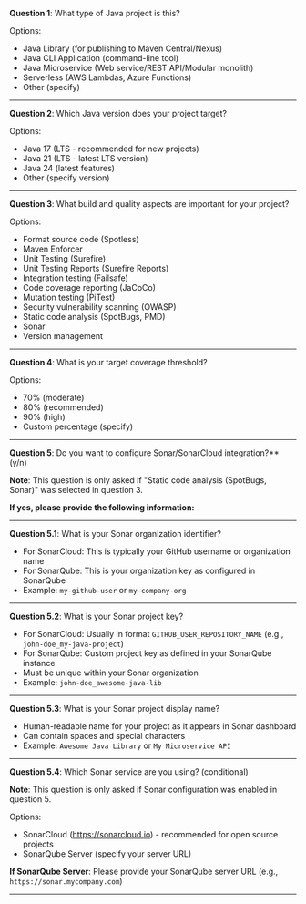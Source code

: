 **Question 1**: What type of Java project is this?

Options:
- Java Library (for publishing to Maven Central/Nexus)
- Java CLI Application (command-line tool)
- Java Microservice (Web service/REST API/Modular monolith)
- Serverless (AWS Lambdas, Azure Functions)
- Other (specify)

---

**Question 2**: Which Java version does your project target?

Options:

- Java 17 (LTS - recommended for new projects)
- Java 21 (LTS - latest LTS version)
- Java 24 (latest features)
- Other (specify version)

---

**Question 3**: What build and quality aspects are important for your project?

Options:
- Format source code (Spotless)
- Maven Enforcer
- Unit Testing (Surefire)
- Unit Testing Reports (Surefire Reports)
- Integration testing (Failsafe)
- Code coverage reporting (JaCoCo)
- Mutation testing (PiTest)
- Security vulnerability scanning (OWASP)
- Static code analysis (SpotBugs, PMD)
- Sonar
- Version management

---

**Question 4**:  What is your target coverage threshold?

Options:
- 70% (moderate)
- 80% (recommended)
- 90% (high)
- Custom percentage (specify)

---

**Question 5**: Do you want to configure Sonar/SonarCloud integration?** (y/n)

**Note**: This question is only asked if "Static code analysis (SpotBugs, Sonar)" was selected in question 3.

**If yes, please provide the following information:**

---

**Question 5.1**: What is your Sonar organization identifier?

- For SonarCloud: This is typically your GitHub username or organization name
- For SonarQube: This is your organization key as configured in SonarQube
- Example: `my-github-user` or `my-company-org`

---

**Question 5.2**: What is your Sonar project key?

- For SonarCloud: Usually in format `GITHUB_USER_REPOSITORY_NAME` (e.g., `john-doe_my-java-project`)
- For SonarQube: Custom project key as defined in your SonarQube instance
- Must be unique within your Sonar organization
- Example: `john-doe_awesome-java-lib`

---

**Question 5.3**: What is your Sonar project display name?

- Human-readable name for your project as it appears in Sonar dashboard
- Can contain spaces and special characters
- Example: `Awesome Java Library` or `My Microservice API`

---

**Question 5.4**: Which Sonar service are you using? (conditional)

**Note**: This question is only asked if Sonar configuration was enabled in question 5.

Options:
- SonarCloud (https://sonarcloud.io) - recommended for open source projects
- SonarQube Server (specify your server URL)

**If SonarQube Server**: Please provide your SonarQube server URL (e.g., `https://sonar.mycompany.com`)

---
